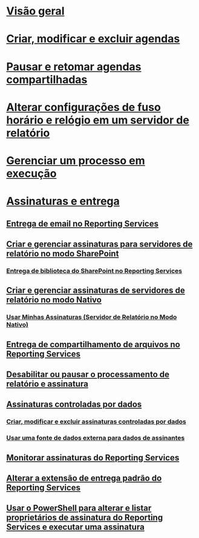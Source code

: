 # [Visão geral](schedules.md)  
# [Criar, modificar e excluir agendas](create-modify-and-delete-schedules.md)  
# [Pausar e retomar agendas compartilhadas](pause-and-resume-shared-schedules.md)  
# [Alterar configurações de fuso horário e relógio em um servidor de relatório](change-time-zones-and-clock-settings-on-a-report-server.md)  
# [Gerenciar um processo em execução](manage-a-running-process.md)  
# [Assinaturas e entrega](subscriptions-and-delivery-reporting-services.md)  
## [Entrega de email no Reporting Services](e-mail-delivery-in-reporting-services.md)  
## [Criar e gerenciar assinaturas para servidores de relatório no modo SharePoint](create-and-manage-subscriptions-for-sharepoint-mode-report-servers.md)  
### [Entrega de biblioteca do SharePoint no Reporting Services](sharepoint-library-delivery-in-reporting-services.md)  
## [Criar e gerenciar assinaturas de servidores de relatório no modo Nativo](create-and-manage-subscriptions-for-native-mode-report-servers.md)  
### [Usar Minhas Assinaturas (Servidor de Relatório no Modo Nativo)](use-my-subscriptions-native-mode-report-server.md)  
## [Entrega de compartilhamento de arquivos no Reporting Services](file-share-delivery-in-reporting-services.md)  
## [Desabilitar ou pausar o processamento de relatório e assinatura](disable-or-pause-report-and-subscription-processing.md)  
## [Assinaturas controladas por dados](data-driven-subscriptions.md)  
### [Criar, modificar e excluir assinaturas controladas por dados](create-modify-and-delete-data-driven-subscriptions.md)  
### [Usar uma fonte de dados externa para dados de assinantes](use-an-external-data-source-for-subscriber-data-data-driven-subscription.md)  
## [Monitorar assinaturas do Reporting Services](monitor-reporting-services-subscriptions.md)  
## [Alterar a extensão de entrega padrão do Reporting Services](change-the-default-reporting-services-delivery-extension.md)  
## [Usar o PowerShell para alterar e listar proprietários de assinatura do Reporting Services e executar uma assinatura](manage-subscription-owners-and-run-subscription-powershell.md)  
